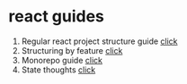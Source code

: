 # react guides

1.  Regular react project structure guide [click](https://github.com/zhDmitry/react-guide/blob/master/Regular.md)
2.  Structuring by feature [click](https://github.com/zhDmitry/react-guide/blob/master/Feature.md)
3.  Monorepo guide [click](https://github.com/zhDmitry/react-guide/blob/master/Monorepo.md)
4.  State thoughts [click](https://github.com/zhDmitry/react-guide/blob/master/State.md)
  

